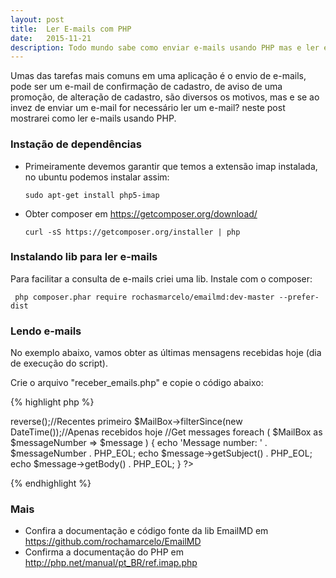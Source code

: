 ```yaml
---
layout: post
title:  Ler E-mails com PHP
date:   2015-11-21
description: Todo mundo sabe como enviar e-mails usando PHP mas e ler e-mails, você sabe? Neste post mostrarei como.
---
```


Umas das tarefas mais comuns em uma aplicação é o envio de e-mails, pode ser um e-mail de confirmação de cadastro,
de aviso de uma promoção, de alteração de cadastro, são diversos os motivos, mas e se ao invez de enviar um e-mail
for necessário ler um e-mail? neste post mostrarei como ler e-mails usando PHP.

### Instação de dependências 

- Primeiramente devemos garantir que temos a extensão imap instalada, no ubuntu podemos instalar assim:
  
  ```
  sudo apt-get install php5-imap
  ```

- Obter composer em https://getcomposer.org/download/
  ```
  curl -sS https://getcomposer.org/installer | php
  ```

### Instalando lib para ler e-mails

Para facilitar a consulta de e-mails criei uma lib. Instale com o composer:

  ```
   php composer.phar require rochasmarcelo/emailmd:dev-master --prefer-dist
  ```
### Lendo e-mails
No exemplo abaixo, vamos obter as últimas mensagens recebidas hoje (dia de execução do script).

Crie o arquivo "receber_emails.php" e copie o código abaixo:

{% highlight php %} 
<?php
    require_once 'vendor/autoload.php';
    //Gmail
    $MailBox = EmailMD\MailBoxFactory::gmail(
        'yourusername@gmail.com',
        'yourpassword'
    );

    $MailBox->reverse();//Recentes primeiro
    $MailBox->filterSince(new DateTime());//Apenas recebidos hoje
    //Get messages
    foreach ( $MailBox as $messageNumber => $message ) {
        echo 'Message number: ' . $messageNumber . PHP_EOL;
        echo $message->getSubject() . PHP_EOL;
        echo $message->getBody() . PHP_EOL;
    }
?>
{% endhighlight %}

### Mais
- Confira a documentação e código fonte da lib EmailMD em https://github.com/rochamarcelo/EmailMD
- Confirma a documentação do PHP em http://php.net/manual/pt_BR/ref.imap.php

